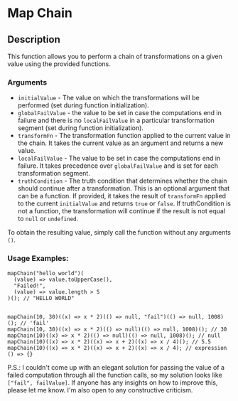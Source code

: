# Map Chain

## Description
This function allows you to perform a chain of transformations on a given value using the provided functions.

### Arguments
- `initialValue` <any> - The value on which the transformations will be performed (set during function initialization).
- `globalFailValue` <any> - the value to be set in case the computations end in failure and there is no `localFailValue` in a particular transformation segment (set during function initialization).
- `transformFn` <function> - The transformation function applied to the current value in the chain. It takes the current value as an argument and returns a new value.
- `localFailValue` <any> - The value to be set in case the computations end in failure. It takes precedence over `globalFailValue` and is set for each transformation segment.
- `truthCondition` <function> - The truth condition that determines whether the chain should continue after a transformation. This is an optional argument that can be a function. If provided, it takes the result of `transformFn` applied to the current `initialValue` and returns `true` or `false`. If truthCondition is not a function, the transformation will continue if the result is not equal to `null` or `undefined`.

To obtain the resulting value, simply call the function without any arguments `()`.

### Usage Examples:
```
mapChain("hello world")(
  (value) => value.toUpperCase(),
  "Failed!",
  (value) => value.length > 5
)(); // "HELLO WORLD"


mapChain(10, 30)((x) => x * 2)(() => null, "fail")(() => null, 1008)(); // 'fail'
mapChain(10, 30)((x) => x * 2)(() => null)(() => null, 1008)(); // 30
mapChain(10)((x) => x * 2)(() => null)(() => null, 1008)(); // null
mapChain(10)((x) => x * 2)((x) => x + 2)((x) => x / 4)(); // 5.5
mapChain(10)((x) => x * 2)((x) => x + 2)((x) => x / 4); // expression () => {}
```

P.S.: I couldn't come up with an elegant solution for passing the value of a failed computation through all the function calls, so my solution looks like `["fail", failValue]`. If anyone has any insights on how to improve this, please let me know. I'm also open to any constructive criticism.